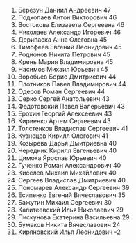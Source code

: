 1.   Березун       Даниил     Андреевич      47
2.   Подкопаев     Антон      Викторович     46
3.   Востокова     Елизавета  Сергеевна      46
4.   Николаев      Александр  Игоревич       46
5.   Дерипаска     Анна       Олеговна       45
6.   Тимофеев      Евгений    Леонидович     45
7.   Родионов      Никита     Петрович       45
8.   Крень         Мария      Владимировна   45
9.   Насимов       Михаил     Юрьевич        45
10.  Воробьев      Борис      Дмитриевич     44
11.  Плотников     Павел      Владимирович   44
12.  Одеров        Роман      Сергеевич      44
13.  Серко         Сергей     Анатольевич    43
14.  Федотовский   Павел      Валерьевич     43
15.  Ерохин        Георгий    Алексеевич     43
16.  Кириенко      Артем      Сергеевич      43
17.  Толстенков    Владислав  Сергеевич      41
18.  Кузнецов      Кирилл     Олегович       41
19.  Козырева      Дарья      Дмитриевна     40
20.  Чередник      Кирилл     Евгеньевич     40
21.  Цимоха        Ярослав    Юрьевич        40
22.  Гученко       Роман      Александрович  40
23.  Киселев       Михаил     Михайлович     40
24.  Сергеев       Владислав  Дмитриевич     40
25.  Пономарев     Александр  Сергеевич      39
26.  Есипенко      Евгений    Вячеславович   35
27.  Бажутин       Михаил     Сергеевич      30
28.  Калитеевский  Илья       Николаевич     29
29.  Пискунова     Екатерина  Васильевна     29
30.  Бумаков       Никита     Вячеславович   24
31.  Киряновский   Илья       Леонидович     -2
